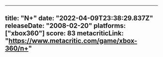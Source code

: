 
---
title: "N+"
date: "2022-04-09T23:38:29.837Z"
releaseDate: "2008-02-20"
platforms: ["xbox360"]
score: 83
metacriticLink: "https://www.metacritic.com/game/xbox-360/n+"
---
